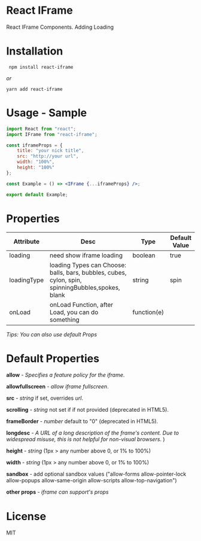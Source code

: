# React IFrame

React IFrame Components. Adding Loading

# Installation

<code> npm install react-iframe</code>

_or_

<code>yarn add react-iframe</code>

# Usage - Sample

```jsx
import React from "react";
import IFrame from "react-iframe";

const iframeProps = {
    title: "your nick title",
    src: "http://your url",
    width: "100%",
    height: "100%"
};

const Example = () => <IFrame {...iframeProps} />;

export default Example;
```

# Properties

<table>
<thead>
<tr>
<th>Attribute</th>
<th>Desc</th>
<th>Type</th>
<th>Default Value</th>
</tr>
</thead>
<tbody>
<tr>
<td>loading</td>
<td>need show iframe loading</td>
<td>boolean</td>
<td>true</td>
</tr>

<tr>
<td>loadingType</td>
<td>loading Types can Choose: balls, bars, bubbles, cubes, cylon, spin, spinningBubbles,spokes, blank</td>
<td>string</td>
<td>spin</td>
</tr>

<tr>
<td>onLoad</td>
<td>onLoad Function, after Load, you can do something</td>
<td>function(e)</td>
<td></td>
</tr>

</tbody>
</table>

<i>Tips: You can also use default Props</i>

# Default Properties

**allow** - _Specifies a feature policy for the iframe_.

**allowfullscreen** - _allow iframe fullscreen_.

**src** - _string_ if set, overrides _url_.

**scrolling** - _string_ not set if if not provided (deprecated in HTML5).

**frameBorder** - _number_ default to "0" (deprecated in HTML5).

**longdesc** - _A URL of a long description of the frame's content. Due to widespread misuse, this is not helpful for non-visual browsers_. )

**height** - _string_ (1px > any number above 0, or 1% to 100%)

**width** - _string_ (1px > any number above 0, or 1% to 100%)

**sandbox** - add optional sandbox values ("allow-forms allow-pointer-lock allow-popups allow-same-origin allow-scripts allow-top-navigation")

**other props** - _iframe can support's props_

# License

MIT
